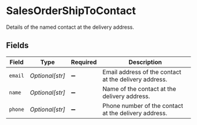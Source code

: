 # SalesOrderShipToContact

Details of the named contact at the delivery address.


## Fields

| Field                                                 | Type                                                  | Required                                              | Description                                           |
| ----------------------------------------------------- | ----------------------------------------------------- | ----------------------------------------------------- | ----------------------------------------------------- |
| `email`                                               | *Optional[str]*                                       | :heavy_minus_sign:                                    | Email address of the contact at the delivery address. |
| `name`                                                | *Optional[str]*                                       | :heavy_minus_sign:                                    | Name of the contact at the delivery address.          |
| `phone`                                               | *Optional[str]*                                       | :heavy_minus_sign:                                    | Phone number of the contact at the delivery address.  |